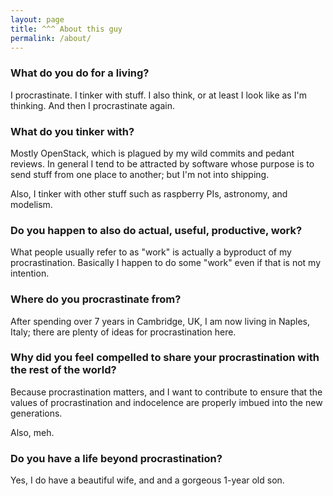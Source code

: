```yaml
---
layout: page
title: ^^^ About this guy
permalink: /about/
---
```


### What do you do for a living?

I procrastinate. I tinker with stuff. I also think, or at least I look like
as I'm thinking. And then I procrastinate again.

### What do you tinker with?

Mostly OpenStack, which is plagued by my wild commits and pedant reviews.
In general I tend to be attracted by software whose purpose is to send stuff
from one place to another; but I'm not into shipping.

Also, I tinker with other stuff such as raspberry PIs, astronomy, and modelism.

### Do you happen to also do actual, useful, productive, work?

What people usually refer to as "work" is actually a byproduct of my
procrastination. Basically I happen to do some "work" even if that is not my
intention.

### Where do you procrastinate from?

After spending over 7 years in Cambridge, UK, I am now living in Naples, Italy;
there are plenty of ideas for procrastination here.

### Why did you feel compelled to share your procrastination with the rest of the world?

Because procrastination matters, and I want to contribute to ensure that
the values of procrastination and indocelence are properly imbued into the
new generations.

Also, meh.

### Do you have a life beyond procrastination?

Yes, I do have a beautiful wife, and and a gorgeous 1-year old son.
